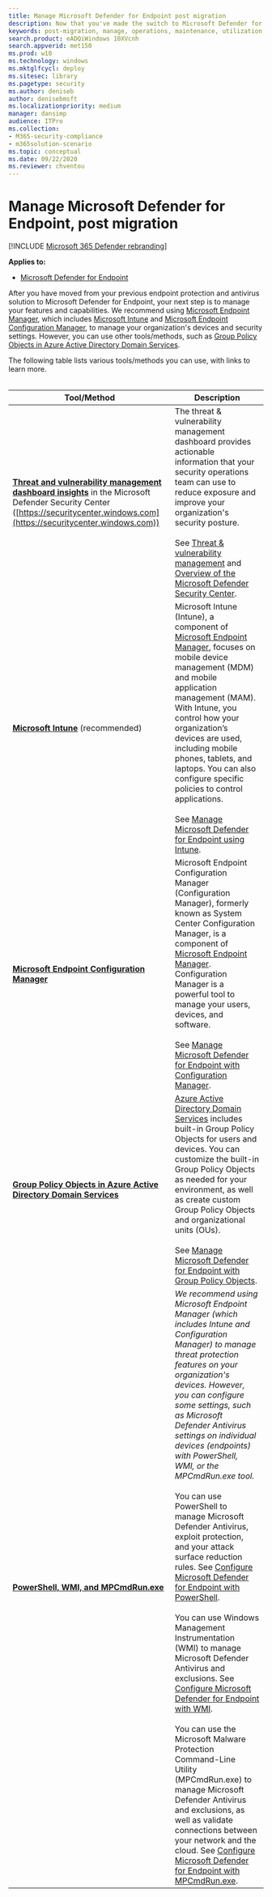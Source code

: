 ```yaml
---
title: Manage Microsoft Defender for Endpoint post migration
description: Now that you've made the switch to Microsoft Defender for Endpoint, your next step is to manage your threat protection features
keywords: post-migration, manage, operations, maintenance, utilization, windows defender advanced threat protection, atp, edr
search.product: eADQiWindows 10XVcnh
search.appverid: met150
ms.prod: w10
ms.technology: windows
ms.mktglfcycl: deploy
ms.sitesec: library
ms.pagetype: security
ms.author: deniseb
author: denisebmsft
ms.localizationpriority: medium
manager: dansimp
audience: ITPro
ms.collection: 
- M365-security-compliance
- m365solution-scenario
ms.topic: conceptual
ms.date: 09/22/2020
ms.reviewer: chventou
---
```


# Manage Microsoft Defender for Endpoint, post migration

[!INCLUDE [Microsoft 365 Defender rebranding](../../includes/microsoft-defender.md)]


**Applies to:**
- [Microsoft Defender for Endpoint](https://go.microsoft.com/fwlink/p/?linkid=2069559)

After you have moved from your previous endpoint protection and antivirus solution to Microsoft Defender for Endpoint, your next step is to manage your features and capabilities. We recommend using [Microsoft Endpoint Manager](https://docs.microsoft.com/mem/endpoint-manager-overview), which includes [Microsoft Intune](https://docs.microsoft.com/mem/intune/fundamentals/what-is-intune) and [Microsoft Endpoint Configuration Manager](https://docs.microsoft.com/mem/configmgr/core/understand/introduction), to manage your organization's devices and security settings. However, you can use other tools/methods, such as [Group Policy Objects in Azure Active Directory Domain Services](https://docs.microsoft.com/azure/active-directory-domain-services/manage-group-policy). 

The following table lists various tools/methods you can use, with links to learn more. 
<br/><br/>

|Tool/Method  |Description  |
|---------|---------|
|**[Threat and vulnerability management dashboard insights](https://docs.microsoft.com/windows/security/threat-protection/microsoft-defender-atp/tvm-dashboard-insights)** in the Microsoft Defender Security Center ([https://securitycenter.windows.com](https://securitycenter.windows.com)) |The threat & vulnerability management dashboard provides actionable information that your security operations team can use to reduce exposure and improve your organization's security posture. <br/><br/>See [Threat & vulnerability management](https://docs.microsoft.com/windows/security/threat-protection/microsoft-defender-atp/next-gen-threat-and-vuln-mgt) and [Overview of the Microsoft Defender Security Center](https://docs.microsoft.com/windows/security/threat-protection/microsoft-defender-atp/use).  |
|**[Microsoft Intune](https://docs.microsoft.com/mem/intune/fundamentals/what-is-intune)**  (recommended)    |Microsoft Intune (Intune), a component of [Microsoft Endpoint Manager](https://docs.microsoft.com/mem/endpoint-manager-overview), focuses on mobile device management (MDM) and mobile application management (MAM). With Intune, you control how your organization’s devices are used, including mobile phones, tablets, and laptops. You can also configure specific policies to control applications. <br/><br/>See [Manage Microsoft Defender for Endpoint using Intune](manage-atp-post-migration-intune.md).         |
|**[Microsoft Endpoint Configuration Manager](https://docs.microsoft.com/mem/configmgr/core/understand/introduction)**     |Microsoft Endpoint Configuration Manager (Configuration Manager), formerly known as System Center Configuration Manager, is a component of [Microsoft Endpoint Manager](https://docs.microsoft.com/mem/endpoint-manager-overview). Configuration Manager is a powerful tool to manage your users, devices, and software.<br/><br/>See [Manage Microsoft Defender for Endpoint with Configuration Manager](manage-atp-post-migration-configuration-manager.md).        |
|**[Group Policy Objects in Azure Active Directory Domain Services](https://docs.microsoft.com/azure/active-directory-domain-services/manage-group-policy)** |[Azure Active Directory Domain Services](https://docs.microsoft.com/azure/active-directory-domain-services/overview) includes built-in Group Policy Objects for users and devices. You can customize the built-in Group Policy Objects as needed for your environment, as well as create custom Group Policy Objects and organizational units (OUs). <br/><br/>See [Manage Microsoft Defender for Endpoint with Group Policy Objects](manage-atp-post-migration-group-policy-objects.md). |
|**[PowerShell, WMI, and MPCmdRun.exe](manage-atp-post-migration-other-tools.md)** |*We recommend using Microsoft Endpoint Manager (which includes Intune and Configuration Manager) to manage threat protection features on your organization's devices. However, you can configure some settings, such as Microsoft Defender Antivirus settings on individual devices (endpoints) with PowerShell, WMI, or the MPCmdRun.exe tool.*<br/><br/>You can use PowerShell to manage Microsoft Defender Antivirus, exploit protection, and your attack surface reduction rules. See [Configure Microsoft Defender for Endpoint with PowerShell](manage-atp-post-migration-other-tools.md#configure-microsoft-defender-for-endpoint-with-powershell).<br/><br/>You can use Windows Management Instrumentation (WMI) to manage Microsoft Defender Antivirus and exclusions. See [Configure Microsoft Defender for Endpoint with WMI](manage-atp-post-migration-other-tools.md#configure-microsoft-defender-for-endpoint-with-windows-management-instrumentation-wmi).<br/><br/>You can use the Microsoft Malware Protection Command-Line Utility (MPCmdRun.exe) to manage Microsoft Defender Antivirus and exclusions, as well as validate connections between your network and the cloud. See [Configure Microsoft Defender for Endpoint with MPCmdRun.exe](manage-atp-post-migration-other-tools.md#configure-microsoft-defender-for-endpoint-with-microsoft-malware-protection-command-line-utility-mpcmdrunexe). |

